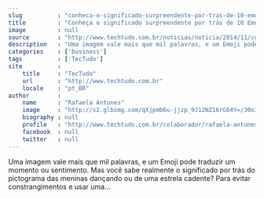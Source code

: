 ```yaml
---
slug          : "conheca-o-significado-surpreendente-por-tras-de-10-emojis"
title         : "Conheça o significado surpreendente por trás de 10 Emojis"
image         : null
source        : "http://www.techtudo.com.br/noticias/noticia/2014/11/conheca-o-significado-surpreendente-por-tras-de-10-emojis.html"
description   : "Uma imagem vale mais que mil palavras, e um Emoji pode traduzir um momento ou sentimento. Mas você sabe realmente o significado por trás do pictograma das meninas dançando ou de uma estrela cadente? Para evitar constrangimentos e usar uma..."
categories    : ['business']
tags          : ['TecTudo']
site          :
    title     : "TecTudo"
    url       : "http://www.techtudo.com.br"
    locale    : "pt_BR"
author        :
    name      : "Rafaela Antunes"
    image     : "http://s2.glbimg.com/qXjpmb6u-jjzp_9J12NZ16rGb4Y=/30x30/s2.glbimg.com/tbo_Lg8324fNeUo5QfDhsyZOU_U=/0x0:170x170/140x140/s.glbimg.com/po/tt2/f/original/2014/08/29/170.png"
    biography : null
    profile   : "http://www.techtudo.com.br/colaborador/rafaela-antunes.html"
    facebook  : null
    twitter   : null
---
```


Uma imagem vale mais que mil palavras, e um Emoji pode traduzir um momento ou sentimento. Mas você sabe realmente o significado por trás do pictograma das meninas dançando ou de uma estrela cadente? Para evitar constrangimentos e usar uma...
